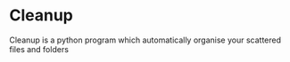 # Cleanup
Cleanup is a python program which automatically organise your scattered files and folders
